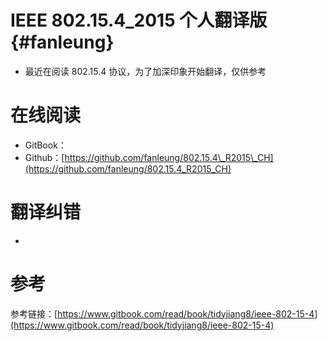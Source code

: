 # IEEE 802.15.4\_2015  个人翻译版 {#fanleung}

* 最近在阅读 802.15.4 协议，为了加深印象开始翻译，仅供参考

# 在线阅读

* GitBook：
* Github：[https://github.com/fanleung/802.15.4\_R2015\_CH](https://github.com/fanleung/802.15.4_R2015_CH)

# 翻译纠错

* 
# 参考

参考链接：[https://www.gitbook.com/read/book/tidyjiang8/ieee-802-15-4](https://www.gitbook.com/read/book/tidyjiang8/ieee-802-15-4)

